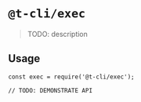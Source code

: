 # `@t-cli/exec`

> TODO: description

## Usage

```
const exec = require('@t-cli/exec');

// TODO: DEMONSTRATE API
```
